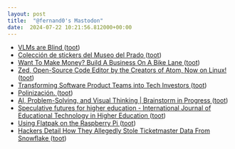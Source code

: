 ```yaml
---
layout: post
title:  "@fernand0's Mastodon"
date:  2024-07-22 10:21:56.812000+00:00
---
```

*  [VLMs are Blind ](https://vlmsareblind.github.io) ([toot](https://mastodon.social/@fernand0/112829642624855520))
*  [Colección de stickers del Museo del Prado ](https://www.museodelprado.es/recurso/coleccion-de-stickers-del-museo-del-prado/785104ad-5c25-6ca5-033c-30b2ca6cab6) ([toot](https://mastodon.social/@fernand0/112829406172486184))
*  [Want To Make Money? Build A Business On A Bike Lane ](https://www.fastcompany.com/90182112/want-to-make-money-build-a-business-on-a-bike-lan) ([toot](https://mastodon.social/@fernand0/112829195608304033))
*  [Zed, Open-Source Code Editor by the Creators of Atom, Now on Linux! ](https://news.itsfoss.com/zed-linux) ([toot](https://mastodon.social/@fernand0/112827505570280343))
*  [Transforming Software Product Teams into Tech Investors ](https://www.infoq.com/news/2024/07/software-teams-tech-investors) ([toot](https://mastodon.social/@fernand0/112825695969655777))
*  [Polinización. ](https://avecesunafoto.wordpress.com/2024/07/21/polinizacion) ([toot](https://mastodon.social/@fernand0/112825659461145381))
*  [AI, Problem-Solving, and Visual Thinking \| Brainstorm in Progress ](https://geoffcain.com/blog/ai-problem-solving-and-visual-thinking) ([toot](https://mastodon.social/@fernand0/112825385717490653))
*  [Speculative futures for higher education - International Journal of Educational Technology in Higher Education ](https://educationaltechnologyjournal.springeropen.com/articles/10.1186/s41239-024-00469-) ([toot](https://mastodon.social/@fernand0/112825124355946971))
*  [Using Flatpak on the Raspberry Pi ](https://pimylifeup.com/raspberry-pi-flatpak) ([toot](https://mastodon.social/@fernand0/112824880582246942))
*  [Hackers Detail How They Allegedly Stole Ticketmaster Data From Snowflake ](https://www.wired.com/story/epam-snowflake-ticketmaster-breach-shinyhunters) ([toot](https://mastodon.social/@fernand0/112824326786291001))
